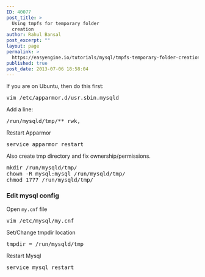 ```yaml
---
ID: 40077
post_title: >
  Using tmpfs for temporary folder
  creation
author: Rahul Bansal
post_excerpt: ""
layout: page
permalink: >
  https://easyengine.io/tutorials/mysql/tmpfs-temporary-folder-creation/
published: true
post_date: 2013-07-06 18:58:04
---
```

If you are on Ubuntu, then do this first:
<pre class="no-highlight">vim /etc/apparmor.d/usr.sbin.mysqld</pre>
Add a line:
<pre class="no-highlight">/run/mysqld/tmp/** rwk,</pre>
Restart Apparmor
<pre class="no-highlight">service apparmor restart</pre>
Also create tmp directory and fix ownership/permissions.
<pre class="no-highlight">mkdir /run/mysqld/tmp/
chown -R mysql:mysql /run/mysqld/tmp/
chmod 1777 /run/mysqld/tmp/</pre>
<h3>Edit mysql config</h3>
Open <code>my.cnf</code> file
<pre class="no-highlight">vim /etc/mysql/my.cnf</pre>
Set/Change tmpdir location
<pre class="no-highlight">tmpdir = /run/mysqld/tmp</pre>
Restart Mysql
<pre class="no-highlight">service mysql restart</pre>